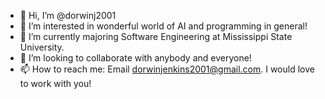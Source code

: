- 👋 Hi, I’m @dorwinj2001
- 👀 I’m interested in wonderful world of AI and programming in general!
- 🌱 I’m currently majoring Software Engineering at Mississippi State University.
- 💞️ I’m looking to collaborate with anybody and everyone!
- 📫 How to reach me: Email dorwinjenkins2001@gmail.com. I would love to work with you!

<!---
dorwinj2001/dorwinj2001 is a ✨ special ✨ repository because its `README.md` (this file) appears on your GitHub profile.
You can click the Preview link to take a look at your changes.
--->
